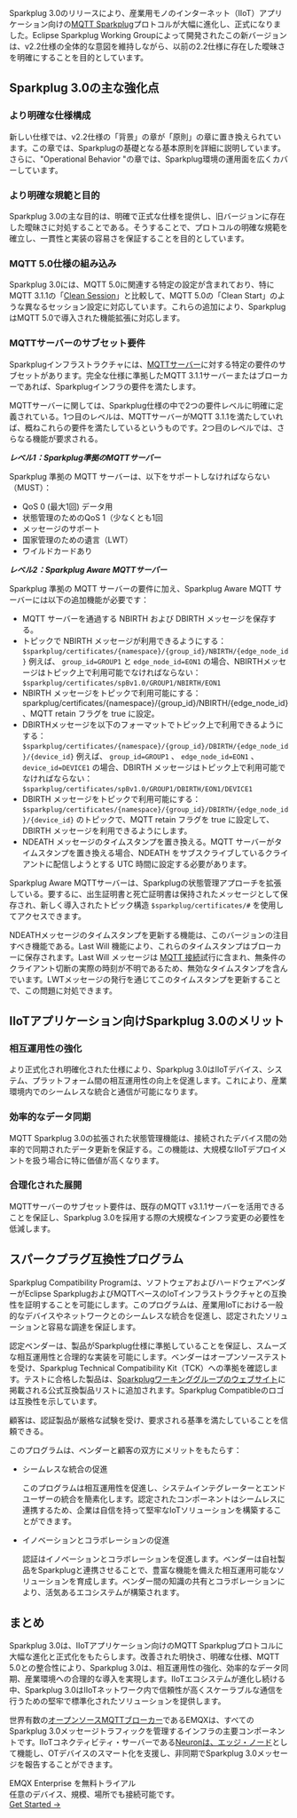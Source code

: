 Sparkplug 3.0のリリースにより、産業用モノのインターネット（IIoT）アプリケーション向けの[MQTT Sparkplug](https://www.emqx.com/en/blog/mqtt-sparkplug-bridging-it-and-ot-in-industry-4-0)プロトコルが大幅に進化し、正式になりました。Eclipse Sparkplug Working Groupによって開発されたこの新バージョンは、v2.2仕様の全体的な意図を維持しながら、以前の2.2仕様に存在した曖昧さを明確にすることを目的としています。

## **Sparkplug 3.0の主な強化点**

### より明確な仕様構成

新しい仕様では、v2.2仕様の「背景」の章が「原則」の章に置き換えられています。この章では、Sparkplugの基礎となる基本原則を詳細に説明しています。さらに、"Operational Behavior "の章では、Sparkplug環境の運用面を広くカバーしています。

### より明確な規範と目的

Sparkplug 3.0の主な目的は、明確で正式な仕様を提供し、旧バージョンに存在した曖昧さに対処することである。そうすることで、プロトコルの明確な規範を確立し、一貫性と実装の容易さを保証することを目的としています。

### MQTT 5.0仕様の組み込み

Sparkplug 3.0には、MQTT 5.0に関連する特定の設定が含まれており、特にMQTT 3.1.1の「[Clean Session](https://www.emqx.com/en/blog/mqtt-session)」と比較して、MQTT 5.0の「Clean Start」のような異なるセッション設定に対応しています。これらの追加により、SparkplugはMQTT 5.0で導入された機能拡張に対応します。

### MQTTサーバーのサブセット要件

Sparkplugインフラストラクチャには、[MQTTサーバー](https://www.emqx.com/ja/blog/the-ultimate-guide-to-mqtt-broker-comparison)に対する特定の要件のサブセットがあります。完全な仕様に準拠したMQTT 3.1.1サーバーまたはブローカーであれば、Sparkplugインフラの要件を満たします。

MQTTサーバーに関しては、Sparkplug仕様の中で2つの要件レベルに明確に定義されている。1つ目のレベルは、MQTTサーバーがMQTT 3.1.1を満たしていれば、概ねこれらの要件を満たしているというものです。2つ目のレベルでは、さらなる機能が要求される。

***レベル1：Sparkplug準拠のMQTTサーバー***

Sparkplug 準拠の MQTT サーバーは、以下をサポートしなければならない（MUST）：

- QoS 0 (最大1回) データ用
- 状態管理のためのQoS 1（少なくとも1回
- メッセージのサポート
- 国家管理のための遺言（LWT）
-  ワイルドカードあり

***レベル2：Sparkplug Aware MQTTサーバー***

Sparkplug 準拠の MQTT サーバーの要件に加え、Sparkplug Aware MQTT サーバーには以下の追加機能が必要です：

- MQTT サーバーを通過する NBIRTH および DBIRTH メッセージを保存する。
- トピックで NBIRTH メッセージが利用できるようにする： `$sparkplug/certificates/{namespace}/{group_id}/NBIRTH/{edge_node_id}` 例えば、 `group_id=GROUP1` と `edge_node_id=EON1` の場合、NBIRTHメッセージはトピック上で利用可能でなければならない： `$sparkplug/certificates/spBv1.0/GROUP1/NBIRTH/EON1`
- NBIRTH メッセージをトピックで利用可能にする：sparkplug/certificates/{namespace}/{group_id}/NBIRTH/{edge_node_id}、MQTT retain フラグを true に設定。
- DBIRTHメッセージを以下のフォーマットでトピック上で利用できるようにする： `$sparkplug/certificates/{namespace}/{group_id}/DBIRTH/{edge_node_id}/{device_id}` 例えば、 `group_id=GROUP1` 、 `edge_node_id=EON1` 、 `device_id=DEVICE1` の場合、DBIRTH メッセージはトピック上で利用可能でなければならない： `$sparkplug/certificates/spBv1.0/GROUP1/DBIRTH/EON1/DEVICE1`
- DBIRTH メッセージをトピックで利用可能にする： `$sparkplug/certificates/{namespace}/{group_id}/DBIRTH/{edge_node_id}/{device_id}` のトピックで、MQTT retain フラグを true に設定して、DBIRTH メッセージを利用できるようにします。
- NDEATH メッセージのタイムスタンプを置き換える。MQTT サーバーがタイムスタンプを置き換える場合、NDEATH をサブスクライブしているクライアントに配信しようとする UTC 時間に設定する必要があります。

Sparkplug Aware MQTTサーバーは、Sparkplugの状態管理アプローチを拡張している。要するに、出生証明書と死亡証明書は保持されたメッセージとして保存され、新しく導入されたトピック構造 `$sparkplug/certificates/#` を使用してアクセスできます。

NDEATHメッセージのタイムスタンプを更新する機能は、このバージョンの注目すべき機能である。Last Will 機能により、これらのタイムスタンプはブローカーに保存されます。Last Will メッセージは [MQTT 接続](https://www.emqx.com/en/blog/how-to-set-parameters-when-establishing-an-mqtt-connection)試行に含まれ、無条件のクライアント切断の実際の時刻が不明であるため、無効なタイムスタンプを含んでいます。LWTメッセージの発行を通じてこのタイムスタンプを更新することで、この問題に対処できます。

## **IIoTアプリケーション向けSparkplug 3.0のメリット**

### 相互運用性の強化

より正式化され明確化された仕様により、Sparkplug 3.0はIIoTデバイス、システム、プラットフォーム間の相互運用性の向上を促進します。これにより、産業環境内でのシームレスな統合と通信が可能になります。

### 効率的なデータ同期

MQTT Sparkplug 3.0の拡張された状態管理機能は、接続されたデバイス間の効率的で同期されたデータ更新を保証する。この機能は、大規模なIIoTデプロイメントを扱う場合に特に価値が高くなります。

### 合理化された展開

MQTTサーバーのサブセット要件は、既存のMQTT v3.1.1サーバーを活用できることを保証し、Sparkplug 3.0を採用する際の大規模なインフラ変更の必要性を低減します。

## **スパークプラグ互換性プログラム**

Sparkplug Compatibility Programは、ソフトウェアおよびハードウェアベンダーがEclipse SparkplugおよびMQTTベースのIoTインフラストラクチャとの互換性を証明することを可能にします。このプログラムは、産業用IoTにおける一般的なデバイスやネットワークとのシームレスな統合を促進し、認定されたソリューションと容易な調達を保証します。

認定ベンダーは、製品がSparkplug仕様に準拠していることを保証し、スムーズな相互運用性と合理的な実装を可能にします。ベンダーはオープンソーステストを受け、Sparkplug Technical Compatibility Kit（TCK）への準拠を確認します。テストに合格した製品は、[Sparkplugワーキンググループのウェブサイト](https://www.eclipse.org/org/workinggroups/eclipse_sparkplug_charter.php)に掲載される公式互換製品リストに追加されます。Sparkplug Compatibleのロゴは互換性を示しています。

顧客は、認証製品が厳格な試験を受け、要求される基準を満たしていることを信頼できる。

このプログラムは、ベンダーと顧客の双方にメリットをもたらす：

- シームレスな統合の促進

  このプログラムは相互運用性を促進し、システムインテグレーターとエンドユーザーの統合を簡素化します。認定されたコンポーネントはシームレスに連携するため、企業は自信を持って堅牢なIoTソリューションを構築することができます。

- イノベーションとコラボレーションの促進

  認証はイノベーションとコラボレーションを促進します。ベンダーは自社製品をSparkplugと連携させることで、豊富な機能を備えた相互運用可能なソリューションを育成します。ベンダー間の知識の共有とコラボレーションにより、活気あるエコシステムが構築されます。

## **まとめ**

Sparkplug 3.0は、IIoTアプリケーション向けのMQTT Sparkplugプロトコルに大幅な進化と正式化をもたらします。改善された明快さ、明確な仕様、MQTT 5.0との整合性により、Sparkplug 3.0は、相互運用性の強化、効率的なデータ同期、産業環境への合理的な導入を実現します。IIoTエコシステムが進化し続ける中、Sparkplug 3.0はIIoTネットワーク内で信頼性が高くスケーラブルな通信を行うための堅牢で標準化されたソリューションを提供します。

世界有数の[オープンソースMQTTブローカー](https://www.emqx.io/)であるEMQXは、すべてのSparkplug 3.0メッセージトラフィックを管理するインフラの主要コンポーネントです。IIoTコネクティビティ・サーバーである[Neuronは、エッジ・ノード](https://neugates.io/)として機能し、OTデバイスのスマート化を支援し、非同期でSparkplug 3.0メッセージを報告することができます。



<section class="promotion">
    <div>
        EMQX Enterprise を無料トライアル
      <div class="is-size-14 is-text-normal has-text-weight-normal">任意のデバイス、規模、場所でも接続可能です。</div>
    </div>
    <a href="https://www.emqx.com/ja/try?product=enterprise" class="button is-gradient px-5">Get Started →</a>
</section>
